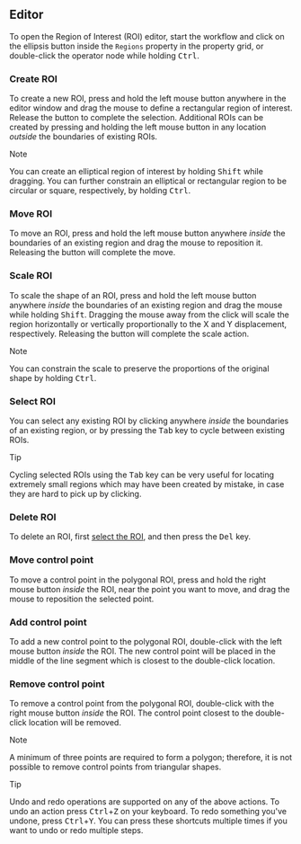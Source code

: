 ## Editor

To open the Region of Interest (ROI) editor, start the workflow and click on the ellipsis button inside the `Regions` property in the property grid, or double-click the operator node while holding <kbd>Ctrl</kbd>.

### Create ROI

To create a new ROI, press and hold the left mouse button anywhere in the editor window and drag the mouse to define a rectangular region of interest. Release the button to complete the selection. Additional ROIs can be created by pressing and holding the left mouse button in any location *outside* the boundaries of existing ROIs.

> [!NOTE]
> You can create an elliptical region of interest by holding <kbd>Shift</kbd> while dragging. You can further constrain an elliptical or rectangular region to be circular or square, respectively, by holding <kbd>Ctrl</kbd>.

### Move ROI

To move an ROI, press and hold the left mouse button anywhere *inside* the boundaries of an existing region and drag the mouse to reposition it. Releasing the button will complete the move.

### Scale ROI

To scale the shape of an ROI, press and hold the left mouse button anywhere *inside* the boundaries of an existing region and drag the mouse while holding <kbd>Shift</kbd>. Dragging the mouse away from the click will scale the region horizontally or vertically proportionally to the X and Y displacement, respectively. Releasing the button will complete the scale action.

> [!NOTE]
> You can constrain the scale to preserve the proportions of the original shape by holding <kbd>Ctrl</kbd>.

### Select ROI

You can select any existing ROI by clicking anywhere *inside* the boundaries of an existing region, or by pressing the <kbd>Tab</kbd> key to cycle between existing ROIs.

> [!TIP]
> Cycling selected ROIs using the <kbd>Tab</kbd> key can be very useful for locating extremely small regions which may have been created by mistake, in case they are hard to pick up by clicking.

### Delete ROI

To delete an ROI, first [select the ROI](#select-roi), and then press the <kbd>Del</kbd> key.

### Move control point

To move a control point in the polygonal ROI, press and hold the right mouse button *inside* the ROI, near the point you want to move, and drag the mouse to reposition the selected point.

### Add control point

To add a new control point to the polygonal ROI, double-click with the left mouse button *inside* the ROI. The new control point will be placed in the middle of the line segment which is closest to the double-click location.

### Remove control point

To remove a control point from the polygonal ROI, double-click with the right mouse button *inside* the ROI. The control point closest to the double-click location will be removed.

> [!NOTE]
> A minimum of three points are required to form a polygon; therefore, it is not possible to remove control points from triangular shapes.

> [!TIP]
> Undo and redo operations are supported on any of the above actions. To undo an action press <kbd>Ctrl</kbd>+<kbd>Z</kbd> on your keyboard. To redo something you've undone, press <kbd>Ctrl</kbd>+<kbd>Y</kbd>. You can press these shortcuts multiple times if you want to undo or redo multiple steps.
